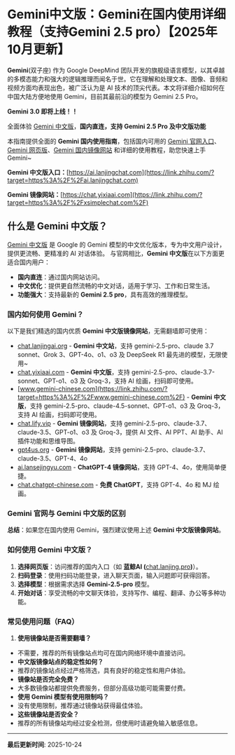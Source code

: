 # Gemini中文版：Gemini在国内使用详细教程（支持Gemini 2.5 pro）【2025年10月更新】

**Gemini**(双子座) 作为 Google DeepMind 团队开发的旗舰级语言模型，以其卓越的多模态能力和强大的逻辑推理而闻名于世。它在理解和处理文本、图像、音频和视频方面均表现出色，被广泛认为是 AI 技术的顶尖代表。本文将详细介绍如何在中国大陆方便地使用 Gemini，目前其最前沿的模型为 Gemini 2.5 Pro。

**Gemini 3.0 即将上线！！**

全面体验 [Gemini 中文版](https://link.zhihu.com/?target=https%3A%2F%2Fai.lanjingchat.com)，**国内直连，支持 Gemini 2.5 Pro 及中文版功能**

本指南提供全面的 **Gemini 国内使用指南**，包括国内可用的 [Gemini 官网入口](https://link.zhihu.com/?target=https%3A%2F%2Fai.lanjingchat.com)、[Gemini 网页版](https://link.zhihu.com/?target=https%3A%2F%2Fxsimplechat.com%2F)、[Gemini 国内镜像网站](https://link.zhihu.com/?target=https%3A%2F%2Fai.lanjingchat.com) 和详细的使用教程，助您快速上手 Gemini~

**Gemini 中文版入口：**[https://ai.lanjingchat.com](https://link.zhihu.com/?target=https%3A%2F%2Fai.lanjingchat.com)

**Gemini 镜像网站：**[https://chat.yixiaai.com](https://link.zhihu.com/?target=https%3A%2F%2Fxsimplechat.com%2F)

## **什么是 Gemini 中文版？**

[Gemini 中文版](https://link.zhihu.com/?target=https%3A%2F%2Fchat.lanjingai.org%2F) 是 Google 的 Gemini 模型的中文优化版本，专为中文用户设计，提供更流畅、更精准的 AI 对话体验。 与官网相比，**Gemini 中文版**在以下方面更适合国内用户：

- **国内直连**：通过国内网站访问。
- **中文优化**：提供更自然流畅的中文对话，适用于学习、工作和日常生活。
- **功能强大**：支持最新的 **Gemini 2.5 pro**，具有高效的推理模型。
### **国内如何使用 Gemini？**

以下是我们精选的国内优质 **Gemini 中文版镜像网站**，无需翻墙即可使用：

- [chat.lanjingai.org](https://link.zhihu.com/?target=https%3A%2F%2Fchat.lanjingai.org%2F) - **Gemini 中文站**，支持 gemini-2.5-pro、claude 3.7 sonnet、Grok 3、GPT-4o、o1、o3 及 DeepSeek R1 最先进的模型，无限使用~
- [chat.yixiaai.com](https://link.zhihu.com/?target=https%3A%2F%2Fxsimplechat.com%2F) - **Gemini 中文版**，支持 gemini-2.5-pro、claude-3.7-sonnet、GPT-o1、o3 及 Groq-3，支持 AI 绘画，扫码即可使用。
- [www.gemini-chinese.com](https://link.zhihu.com/?target=https%3A%2F%2Fwww.gemini-chinese.com%2F) - **Gemini 中文版**，支持 gemini-2.5-pro、claude-4.5-sonnet、GPT-o1、o3 及 Groq-3，支持 AI 绘画，扫码即可使用。
- [chat.lify.vip](https://link.zhihu.com/?target=https%3A%2F%2Fchat.yixiaai.com%2F) - **Gemini 镜像网站**，支持 gemini-2.5-pro、claude-3.7、claude-3.5、GPT-o1、o3 及 Groq-3，提供 AI 文件、AI PPT、AI 助手、AI 插件功能和思维导图。
- [gpt4us.org](https://link.zhihu.com/?target=https%3A%2F%2Fgpt4us.org%2Fgemini-cn-site) - **Gemini 镜像网站**，支持 gemini-2.5-pro、claude-3.7、claude-3.5、GPT-4、4o
- [ai.lansejingyu.com](https://link.zhihu.com/?target=https%3A%2F%2Fai.lansejingyu.com%2F) - **ChatGPT-4 镜像网站**，支持 GPT-4、4o，使用简单便捷。
- [chat.chatgpt-chinese.com](https://link.zhihu.com/?target=https%3A%2F%2Fchat.chatgpt-chinese.com%2F) - **免费 ChatGPT**，支持 GPT-4、4o 和 MJ 绘画。
### **Gemini 官网与 Gemini 中文版的区别**

**总结**：如果您在国内使用 Gemini，强烈建议使用上述 **Gemini 中文版镜像网站**。

### **如何使用 Gemini 中文版？**

1. **选择网页版**：访问推荐的国内入口（如 **蓝鲸AI (**[chat.lanjing.pro](https://link.zhihu.com/?target=https%3A%2F%2Fchat.lanjing.pro%2F)**)**）。
1. **扫码登录**：使用扫码功能登录，进入聊天页面，输入问题即可获得回答。
1. **选择模型**：根据需求选择 **Gemini-2.5-pro** 模型。
1. **开始对话**：享受流畅的中文聊天体验，支持写作、编程、翻译、办公等多种功能。
### **常见使用问题（FAQ）**

1. **使用镜像站是否需要翻墙？**
- 不需要，推荐的所有镜像站点均可在国内网络环境中直接访问。
- **中文版镜像站点的稳定性如何？**
- 推荐的镜像站点经过严格筛选，具有良好的稳定性和用户体验。
- **镜像站是否完全免费？**
- 大多数镜像站都提供免费服务，但部分高级功能可能需要付费。
- **使用 Gemini 模型有使用限制吗？**
- 没有使用限制，推荐通过镜像站获得最佳体验。
- **这些镜像站是否安全？**
- 推荐的所有镜像站均经过安全检测，但使用时请避免输入敏感信息。

---

**最后更新时间**: 2025-10-24
